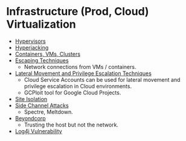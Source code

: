 <br>

# Infrastructure (Prod, Cloud) Virtualization
- [Hypervisors](./01_Hypervisors.md)
- [Hyperjacking](./02_Hyperjacking.md)
- [Containers, VMs, Clusters](./03_Containers_VMs_Clusters.md)
- [Escaping Techniques](./04_Escaping_Techniques.md)
    - Network connections from VMs / containers.
- [Lateral Movement and Privilege Escalation Techniques](./05_Lateral_Movement_and_Privilege_Escalation_Techniques.md)
    - Cloud Service Accounts can be used for lateral movement and privilege escalation in Cloud environments.
    - GCPloit tool for Google Cloud Projects.
- [Site Isolation](./06_Site_Isolation.md)
- [Side Channel Attacks](./07_Side_Channel_Attacks.md)
    - Spectre, Meltdown.
- [Beyondcorp](./08_Beyondcorp.md) 
    - Trusting the host but not the network.
- [Log4j Vulnerability](./09_Log4j_Vulnerability.md)  
<br>